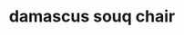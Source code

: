---
title: "damascus souq chair"
layout: work_page
img: "damascussouqchair.jpg"
thumbnailimg: "damascussouqchair-thumbnail.jpg"
medium: "woodstain and oil on wood panel"
dimensions: "36 x 48 inches"
year: 2025
available: true
---